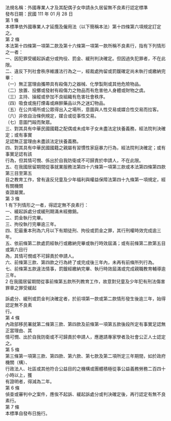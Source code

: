 法規名稱：外國專業人才及其配偶子女申請永久居留無不良素行認定標準  
發布日期：民國 111 年 01 月 28 日  
第 1 條  
本標準依外國專業人才延攬及僱用法（以下簡稱本法）第十四條第六項規定訂定之。  
第 2 條  
本法第十四條第一項第二款及第十六條第一項第一款所稱不良素行，指有下列情形之一者：  
一、因犯罪受緩起訴處分或拘役、罰金、緩刑判決確定。但因過失犯罪者，不在此限。  
二、違反下列社會秩序維護法行為之一，經裁處拘留或罰鍰確定尚未執行或繳納完畢：  
（一）無正當理由攜帶具有殺傷力之器械、化學製劑或其他危險物品。  
（二）放置、投擲或發射有殺傷力之物品而有危害他人身體或財物之虞。  
（三）主持、操縱或參加不良組織有危害社會秩序。  
（四）吸食或施打煙毒或麻醉藥品以外之迷幻物品。  
（五）在公共場所或公眾得出入之場所，意圖與人性交易或媒合性交易而拉客。  
（六）非依自治條例規定，媒合或從事性交易。  
（七）意圖鬥毆而聚眾。  
三、對其具有中華民國國籍之配偶或未成年子女未盡法定扶養義務，經法院判決確定；或有事實  
足認無正當理由未盡該法定扶養義務。  
四、對其具有中華民國國籍之親屬有習慣性家庭暴力行為，經法院判決確定；或有事實足認有該  
行為，但其情可憫、係出於自我防衛或不可歸責於申請人，不在此限。  
五、在我國居留期間從事就業服務法第四十六條第一項第三款或本法第四條第四款第三目至第五  
目之教育工作，曾有違反兒童及少年福利與權益保障法第四十九條第一項規定，經有關機關  
查證屬實。  
第 3 條  
1 有下列情形之一者，得認定無不良素行：  
一、緩起訴處分或緩刑期滿未經撤銷。  
二、罰金執行完畢。  
三、拘役執行完畢逾三年。  
四、犯最重本刑為六月以下有期徒刑、拘役或罰金之罪，其行刑權時效完成逾三年。  
五、依前條第二款處罰經執行或繳納完畢或執行時效屆滿；或有前條第二款第五目或第六目行  
為，其情可憫或不可歸責於申請人。  
六、前條第三款、第四款之行為終了或完成後三年內，未再有前條所列行為。  
七、前條第五款違法情事，罰鍰經繳納完畢、執行時效屆滿或完成親職教育輔導逾三年。  
2 在我國居留期間從事前條第五款所列教育工作，故意對兒童及少年犯有刑法傷害罪章之罪受緩起  


訴處分、緩刑或罰金判決確定者，於前項第一款或第二款情形發生後逾三年，始得認定無不良素  
行。  
第 4 條  
內政部移民署就第二條第三款、第四款及前條第一項第五款後段所定有事實足認無正當理由、其  
情可憫、出於自我防衛或不可歸責於申請人，應邀請專家學者及社會公正人士認定之。  
第 5 條  
第三條第一項第三款、第四款、第六款、第七款及第二項所定三年期間，如於政府機關（構）、  
行政法人、社區或其他符合公益目的之機構或團體積極從事公益義務勞務二百四十小時以上，獲  
有證明者，得減為二年。  
第 6 條  
偵查或審判中之案件，應俟不起訴、緩起訴處分或判決確定後，再行認定有無不良素行。  
第 7 條  
本標準自發布日施行。  


